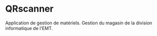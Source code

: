 # QRscanner

Application de gestion de matériels. Gestion du magasin de la division informatique de l'EMT.

